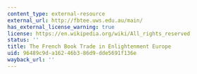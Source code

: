 ```yaml
---
content_type: external-resource
external_url: http://fbtee.uws.edu.au/main/
has_external_license_warning: true
license: https://en.wikipedia.org/wiki/All_rights_reserved
status: ''
title: The French Book Trade in Enlightenment Europe
uid: 96489c9d-a162-46b3-86d9-dde5691f136e
wayback_url: ''
---
```

